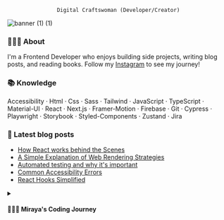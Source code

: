 <div align='center'>

`Digital Craftswoman (Developer/Creator)`

</div>

![banner (1) (1)](https://github.com/mirayatech/mirayatech/assets/71933266/127a3855-85ba-47c1-9dc4-055c11f41e62)

### 🙆🏽‍♀️ About
I'm a Frontend Developer who enjoys building side projects, writing blog posts, and reading books. Follow my [Instagram](https://www.instagram.com/mirayatech/) to see my journey!

### 📚 Knowledge

Accessibility · Html · Css · Sass · Tailwind · JavaScript · TypeScript · Material-UI · React · Next.js · Framer-Motion · Firebase · Git · Cypress · Playwright · Storybook · Styled-Components · Zustand · Jira  

### 📖 Latest blog posts
- [How React works behind the Scenes](https://mirayatech.hashnode.dev/how-react-works-behind-the-scenes)
- [A Simple Explanation of Web Rendering Strategies](https://mirayatech.hashnode.dev/csr-ssr-ssg)
- [Automated testing and why it's important](https://mirayatech.hashnode.dev/automated-testing-and-why-its-important)
- [Common Accessibility Errors](https://mirayatech.hashnode.dev/common-accessibility-errors)
- [React Hooks Simplified](https://mirayatech.hashnode.dev/react-hooks-simplified)


<details>
 <summary><h4>👩🏽‍💻 Miraya's Coding Journey</h3></summary>

I'm Miraya, a 20 year old self-taught frontend developer. I discovered my passion for coding when I saw my brother doing it in 2019. I fell in love with using my creativity to build things for the web.

I decided to drop out of high school and pursue a coding career, facing challenges along the way. Through persistence, self-discipline, and staying committed, I achieved my goal of becoming a frontend developer.

Currently, I'm working as a frontend developer. I'm excited to keep learning and growing as a software engineer, and I'm constantly amazed by how powerful software is in helping us achieve great things.



</details>
